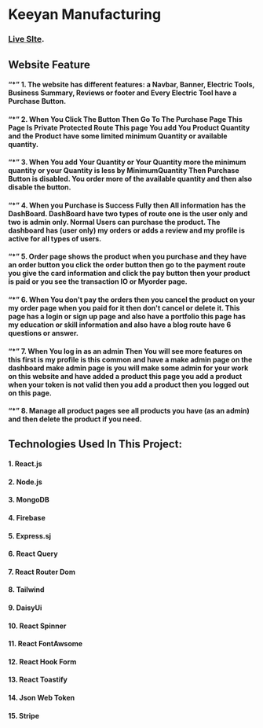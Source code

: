 # Keeyan Manufacturing

 ### [Live SIte](https://keeyan-manufacturing.web.app/).

## Website Feature

#### “*” 1. The website has different features: a Navbar, Banner, Electric Tools, Business Summary, Reviews or footer and Every Electric Tool have a Purchase Button.

#### “*” 2. When You Click The Button Then Go To The Purchase Page This Page Is Private Protected Route This page You add You Product Quantity and the Product have some limited minimum Quantity or available quantity.

#### “*” 3. When You add Your Quantity or Your Quantity more the minimum quantity or your Quantity is less by MinimumQuantity Then Purchase Button is disabled. You order more of the available quantity and then also disable the button.

#### “*” 4. When you Purchase is Success Fully then All information has the DashBoard. DashBoard have two types of route one is the user only and two is admin only. Normal Users can purchase the product. The dashboard has (user only) my orders or adds a review and my profile is active for all types of users.

#### “*” 5. Order page shows the product when you purchase and they have an order button you click the order button then go to the payment route you give the card information and click the pay button then your product is paid or you see the transaction IO or Myorder page.  

#### “*” 6. When You don't pay the orders then you cancel the product on your my order page when you paid for it then don't cancel or delete it. This page has a login or sign up page and also have a portfolio this page has my education or skill information and also have a blog route have 6 questions or answer.

#### “*” 7. When You log in as an admin Then You will see more features on this first is my profile is this common and have a make admin page on the dashboard make admin page is you will make some admin for your work on this website and have added a product this page you add a product when your token is not valid then you add a product then you logged out on this page.

#### “*” 8. Manage all product pages see all products you have (as an admin) and then delete the product if you need.


## Technologies Used In This Project:

#### 1. React.js                   
#### 2. Node.js
#### 3. MongoDB
#### 4. Firebase
#### 5. Express.sj
#### 6. React Query
#### 7. React Router Dom
#### 8. Tailwind
#### 9. DaisyUi
#### 10. React Spinner 
#### 11. React FontAwsome
#### 12. React Hook Form
#### 13. React Toastify
#### 14. Json Web Token
#### 15. Stripe

